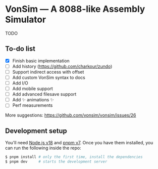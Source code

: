 # VonSim — A 8088-like Assembly Simulator

TODO

## To-do list

- [x] Finish basic implementation
- [ ] Add history (https://github.com/charkour/zundo)
- [ ] Support indirect access with offset
- [ ] Add custom VonSim syntax to docs
- [ ] Add I/O
- [ ] Add mobile support
- [ ] Add advanced filesave support
- [ ] Add ✨ animations ✨
- [ ] Perf measurements

More suggestions: https://github.com/vonsim/vonsim/issues/26

## Development setup

You'll need [Node.js v18](https://nodejs.org/) and [pnpm v7](https://pnpm.io). Once you have them installed, you can run the following inside the repo:

```bash
$ pnpm install # only the first time, install the dependencies
$ pnpm dev     # starts the development server
```
